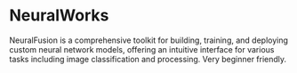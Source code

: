 # NeuralWorks
NeuralFusion is a comprehensive toolkit for building, training, and deploying custom neural network models, offering an intuitive interface for various tasks including image classification and processing. Very beginner friendly.
